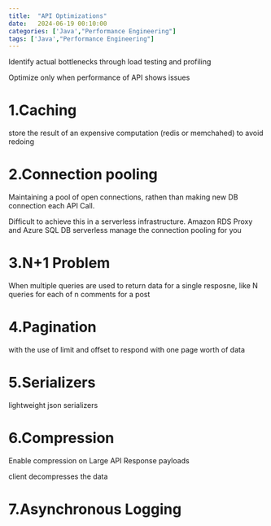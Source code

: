```yaml
---
title:  "API Optimizations"
date:   2024-06-19 00:10:00
categories: ['Java',"Performance Engineering"]
tags: ['Java',"Performance Engineering"]
---
```


Identify actual bottlenecks through load testing and profiling

Optimize only when performance of API shows issues 

# 1.Caching

store the result of an expensive computation (redis or memchahed) to avoid redoing

# 2.Connection pooling

Maintaining a pool of open connections, rathen than making new DB connection each API Call.

Difficult to achieve this in a serverless infrastructure. Amazon RDS Proxy and Azure SQL DB serverless 
manage the connection pooling for you

# 3.N+1 Problem
When multiple queries are used to return data for a single resposne, like N queries for each of n comments for a post

# 4.Pagination 

with the use of limit and offset
to respond with one page worth of data


# 5.Serializers 
lightweight json serializers

# 6.Compression

Enable compression on Large API Response payloads

client decompresses the data

# 7.Asynchronous Logging



